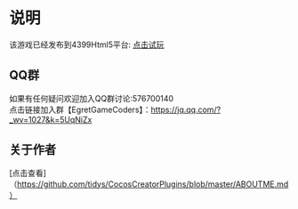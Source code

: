 # 说明
该游戏已经发布到4399Html5平台: [点击试玩](http://www.4399.com/flash/181547_1.htm)
## QQ群
如果有任何疑问欢迎加入QQ群讨论:576700140   
点击链接加入群【EgretGameCoders】：https://jq.qq.com/?_wv=1027&k=5UqNiZx

## 关于作者
[点击查看]（https://github.com/tidys/CocosCreatorPlugins/blob/master/ABOUTME.md）
